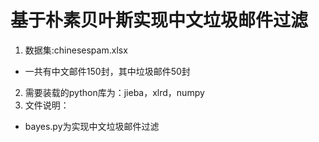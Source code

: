 # 基于朴素贝叶斯实现中文垃圾邮件过滤  
1. 数据集:chinesespam.xlsx  
  - 一共有中文邮件150封，其中垃圾邮件50封  
2. 需要装载的python库为：jieba，xlrd，numpy  
3. 文件说明：  
  - bayes.py为实现中文垃圾邮件过滤
